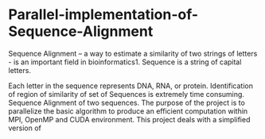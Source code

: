 # Parallel-implementation-of-Sequence-Alignment



Sequence Alignment – a way to estimate a similarity of two strings of letters - is an important field in
bioinformatics1. Sequence is a string of capital letters.

Each letter in the sequence represents DNA, RNA, or protein. Identification of region of similarity of
set of Sequences is extremely time consuming.
Sequence Alignment of two sequences. The purpose of the project is to parallelize the basic algorithm
to produce an efficient computation within MPI, OpenMP and CUDA environment.
This project deals with a simplified version of

